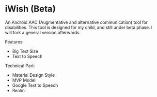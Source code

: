# iWish (Beta)
An Android AAC (Augmentative and alternative communication) tool for disabilities.
This tool is designed for my child, and still under beta phase.
I will fork a general version afterwards.

Features:
* Big Text Size
* Text to Speech

Technical Part:
* Material Design Style
* MVP Model
* Google Text to Speech
* Realm

